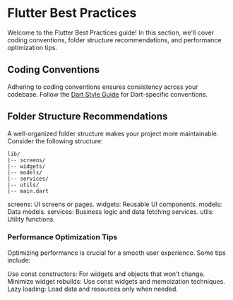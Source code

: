 # Flutter Best Practices

Welcome to the Flutter Best Practices guide! In this section, we'll cover coding conventions, folder structure recommendations, and performance optimization tips.

## Coding Conventions

Adhering to coding conventions ensures consistency across your codebase. Follow the [Dart Style Guide](https://dart.dev/guides/language/effective-dart/style) for Dart-specific conventions.

## Folder Structure Recommendations

A well-organized folder structure makes your project more maintainable. Consider the following structure:

```plaintext
lib/
|-- screens/
|-- widgets/
|-- models/
|-- services/
|-- utils/
|-- main.dart
```
screens: UI screens or pages.
widgets: Reusable UI components.
models: Data models.
services: Business logic and data fetching services.
utils: Utility functions.

### Performance Optimization Tips
Optimizing performance is crucial for a smooth user experience. Some tips include:

Use const constructors: For widgets and objects that won't change.
Minimize widget rebuilds: Use const widgets and memoization techniques.
Lazy loading: Load data and resources only when needed.

